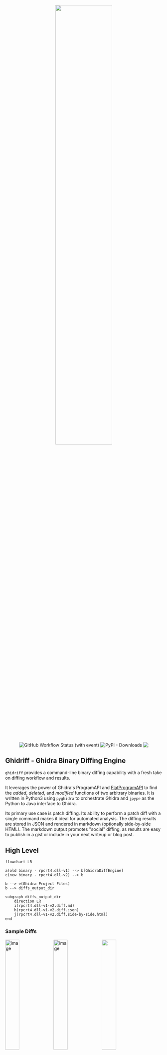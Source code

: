 <p align='center'>
<img src="https://github.com/clearbluejar/ghidriff/assets/3752074/170f1a54-24d9-4c8e-ac4d-3b5bea860750" width=60% >
</p>


<p align="center">    
<img align="center" alt="GitHub Workflow Status (with event)" src="https://img.shields.io/github/actions/workflow/status/clearbluejar/ghidriff/pytest-devcontainer.yml?label=pytest&style=for-the-badge">
<img align="center" alt="PyPI - Downloads" src="https://img.shields.io/pypi/dm/ghidriff?color=yellow&label=PyPI%20downloads&style=for-the-badge">
<img align="center" src="https://img.shields.io/github/stars/clearbluejar/ghidriff?style=for-the-badge">

## Ghidriff - Ghidra Binary Diffing Engine

`ghidriff` provides a command-line binary diffing capability with a fresh take on diffing workflow and results.

It leverages the power of Ghidra's ProgramAPI and [FlatProgramAPI](https://ghidra.re/ghidra_docs/api/ghidra/program/flatapi/FlatProgramAPI.html) to find the *added*, *deleted*, and *modified* functions of two arbitrary binaries. It is written in Python3 using `pyghidra` to orchestrate Ghidra and `jpype` as the Python to Java interface to Ghidra.

Its primary use case is patch diffing. Its ability to perform a patch diff with a single command makes it ideal for automated analysis. The diffing results are stored in JSON and rendered in markdown (optionally side-by-side HTML). The markdown output promotes "social" diffing, as results are easy to publish in a gist or include in your next writeup or blog post.

## High Level

```mermaid
flowchart LR

a(old binary - rpcrt4.dll-v1) --> b[GhidraDiffEngine]
c(new binary - rpcrt4.dll-v2) --> b

b --> e(Ghidra Project Files)
b --> diffs_output_dir

subgraph diffs_output_dir
    direction LR
    i(rpcrt4.dll-v1-v2.diff.md)
    h(rpcrt4.dll-v1-v2.diff.json)
    j(rpcrt4.dll-v1-v2.diff.side-by-side.html)
end
```

### Sample Diffs

<div>
    <a href="https://gist.github.com/clearbluejar/b95ae854a92ee917cd0b5c7055b60282"><img width="30%" align=top alt="image" src="https://github.com/clearbluejar/ghidriff/assets/3752074/d53b681f-8cc9-479c-af4c-5ec697cf4989"></a>
    <a href="https://gist.github.com/clearbluejar/b95ae854a92ee917cd0b5c7055b60282#visual-chart-diff"><img width="30%" align=top alt="image" src="https://github.com/clearbluejar/ghidriff/assets/3752074/16d7ae4c-4df9-4bcd-b4af-0ce576d49ad1"></a>
    <a href="https://diffpreview.github.io/?f6fecbc507a9f1a92c9231e3db7ef40d"><img width="30%" align=top src="https://github.com/clearbluejar/ghidriff/assets/3752074/662ed834-738d-4be1-96c3-8500ccab9591"/></a>
<div>

### Features

- Command Line (patch diffing workflow reduced to a single step)
- Highlights important changes in the TOC
- Fast - Can diff the full Windows kernel in less than a minute (after Ghidra analysis is complete)
- Enables Social Diffing
  - Beautiful Markdown Output
  - Easily hosted in a GitHub or GitLab gist, blog, or anywhere markdown is supported
  - Visual Diff Graph Results
- Supports both unified and side by side diff results (unified is default)
- Provides unique Meta Diffs:
  - Binary Strings
  - Called
  - Calling
  - Binary Metadata
- Batteries Included
  - Docker support
  - Automated Testing
  - Ghidra (No license required)

See below for [CVE diffs and sample usage](#sample-usage)

### Design Goals

- Find all added, deleted, and modified functions
- Provide foundation for automation
- Simple, Fast, Accurate
- Resilient
- Extendable
- Easy sharing of results
- Social Diffing

### Powered by Ghidra

The heavy lifting of the binary analysis is done by Ghidra and the diffing is possible via Ghidra's Program API.  `ghidriff` provides a diffing [workflow](#engine), function matching, and resulting markdown and HTML diff output.

## Docs

- [ghidriff official Docs](https://clearbluejar.github.io/ghidriff)
- [Blog Post](https://clearbluejar.github.io/posts/ghidriff-ghidra-binary-diffing-engine/)

## Engine

<p align='center'>
<img src="https://user-images.githubusercontent.com/3752074/229976340-96394970-152f-4d88-9fe4-a46589b31c50.png" height="300">
</p>

> An "engine" is a self-contained, but externally-controllable, piece of code that encapsulates powerful logic designed to perform a specific type of work.

`ghidriff` provides a core base class [GhidraDiffEngine](ghidriff/ghidra_diff_engine.py) that can be extended to create your own binary diffing [implementations](#implementations).

The base class implements the first 3 steps of the Ghidra [headless workflow](https://github.com/clearbluejar/ghidra-python-vscode-devcontainer-skeleton#steps):
>1. **Create Ghidra Project** - Directory and collection of Ghidra project files and data
>2. **Import Binary to project** - Import one or more binaries to the project for analysis
>3. **Analyze Binary** - Ghidra will perform default binary analysis on each binary

The base class provides the abstract method [find_matches](ghidriff/ghidra_diff_engine.py) where the actual diffing (function matching) takes place.

## Extending ghidriff 

`ghidriff` can be used as is, but it offers developers the ability to extend the tool by implementing their own differ. The basic idea is create new diffing tools by implementing the `find_matches` method from the base class. 

```python
class NewDiffTool(GhidraDiffEngine):

    def __init__(self,verbose=False) -> None:
        super().__init__(verbose)

    @abstractmethod
    def find_matches(
            self,            
            old: Union[str, pathlib.Path],
            new: Union[str, pathlib.Path]
    ) -> dict:
        """My amazing differ"""

        # find added, deleted, and modified functions
        # <code goes here>

        return [unmatched, matched]
```

### Implementations

There are currently 3 diffing implementations, which also display the evolution of diffing for the project.

1. [SimpleDiff](ghidriff/simple_diff.py) - A simple diff implementation. "Simple" as in it relies mostly on known symbol names for matching. 
2. [StructualGraphDiff](ghidriff/structural_graph_diff.py) - A slightly more advanced differ, beginning to perform some more advanced hashing (such as Halvar's Structural Graph Comparison)
3. [VersionTrackingDiff](ghidriff/version_tracking_diff.py) - The latest differ, with several [correlators](ghidriff/correlators.py) (an algorithm used to score specific associations based on code, program flow, or any observable aspect of comparison) for function matching. **This one is fast.**

Each implementation leverages the base class, and implements `find_changes`.

## Usage

```bash
usage: ghidriff [-h] [--engine {SimpleDiff,StructualGraphDiff,VersionTrackingDiff}] [-o OUTPUT_PATH] [--summary SUMMARY] [-p PROJECT_LOCATION]
                [-n PROJECT_NAME] [-s SYMBOLS_PATH] [-g GZFS_PATH] [--ba BASE_ADDRESS] [--program-options PROGRAM_OPTIONS] [--threaded | --no-threaded]
                [--force-analysis] [--force-diff] [--no-symbols] [--log-level {CRITICAL,FATAL,ERROR,WARN,WARNING,INFO,DEBUG,NOTSET}]
                [--file-log-level {CRITICAL,FATAL,ERROR,WARN,WARNING,INFO,DEBUG,NOTSET}] [--log-path LOG_PATH] [--va] [--min-func-len MIN_FUNC_LEN]
                [--use-calling-counts | --no-use-calling-counts] [--gdt GDT] [--bsim | --no-bsim] [--bsim-full | --no-bsim-full]
                [--max-ram-percent MAX_RAM_PERCENT] [--print-flags] [--jvm-args [JVM_ARGS]] [--sxs] [--max-section-funcs MAX_SECTION_FUNCS]
                [--md-title MD_TITLE]
                old new [new ...]

ghidriff - A Command Line Ghidra Binary Diffing Engine

positional arguments:
  old                   Path to old version of binary '/somewhere/bin.old'
  new                   Path to new version of binary '/somewhere/bin.new'. (For multiple new binaries add oldest to newest)

options:
  -h, --help            show this help message and exit
  --engine {SimpleDiff,StructualGraphDiff,VersionTrackingDiff}
                        The diff implementation to use. (default: VersionTrackingDiff)
  -o OUTPUT_PATH, --output-path OUTPUT_PATH
                        Output path for resulting diffs (default: ghidriffs)
  --summary SUMMARY     Add a summary diff if more than two bins are provided (default: False)
```


### Extendend Usage

There are quite a few options here, and some complexity. Generally you can succeed with the defaults, but you can override the defaults as needed. One example might be to increase the JVM RAM used to run Ghidra to enable faster analysis of large binaries (`--max-ram-percent 80`). See help for details of other options. 

<details><summary>Show Extended Usage</summary>

```bash

Ghidra Project Options:
  -p PROJECT_LOCATION, --project-location PROJECT_LOCATION
                        Ghidra Project Path (default: ghidra_projects)
  -n PROJECT_NAME, --project-name PROJECT_NAME
                        Ghidra Project Name (default: ghidriff)
  -s SYMBOLS_PATH, --symbols-path SYMBOLS_PATH
                        Ghidra local symbol store directory (default: symbols)
  -g GZFS_PATH, --gzfs-path GZFS_PATH
                        Location to store GZFs of analyzed binaries (default: gzfs)
  --ba BASE_ADDRESS, --base-address BASE_ADDRESS
                        Set base address from both programs. 0x2000 or 8192 (default: None)
  --program-options PROGRAM_OPTIONS
                        Path to json file with Program Options (custom analyzer settings) (default: None)

Engine Options:
  --threaded, --no-threaded
                        Use threading during import, analysis, and diffing. Recommended (default: True)
  --force-analysis      Force a new binary analysis each run (slow) (default: False)
  --force-diff          Force binary diff (ignore arch/symbols mismatch) (default: False)
  --no-symbols          Turn off symbols for analysis (default: False)
  --log-level {CRITICAL,FATAL,ERROR,WARN,WARNING,INFO,DEBUG,NOTSET}
                        Set console log level (default: INFO)
  --file-log-level {CRITICAL,FATAL,ERROR,WARN,WARNING,INFO,DEBUG,NOTSET}
                        Set log file level (default: INFO)
  --log-path LOG_PATH   Set ghidriff log path. (default: ghidriff.log)
  --va, --verbose-analysis
                        Verbose logging for analysis step. (default: False)
  --min-func-len MIN_FUNC_LEN
                        Minimum function length to consider for diff (default: 10)
  --use-calling-counts, --no-use-calling-counts
                        Add calling/called reference counts (default: False)
  --gdt GDT             Path to GDT file for analysis (default: [])

BSIM Options:
  --bsim, --no-bsim     Toggle using BSIM correlation (default: True)
  --bsim-full, --no-bsim-full
                        Slower but better matching. Use only when needed (default: False)

JVM Options:
  --max-ram-percent MAX_RAM_PERCENT
                        Set JVM Max Ram % of host RAM (default: 60.0)
  --print-flags         Print JVM flags at start (default: False)
  --jvm-args [JVM_ARGS]
                        JVM args to add at start (default: None)

Markdown Options:
  --sxs                 Include side by side code diff (default: False)
  --max-section-funcs MAX_SECTION_FUNCS
                        Max number of functions to display per section. (default: 200)
  --md-title MD_TITLE   Overwrite default title for markdown diff (default: None)
```

</details>

### Using Custom Analyzer Settings

If you want to configure specific analyzers for your Ghidra binary analysis, set a custom program_options.json with `--program-options`.

```bash
ghidriff --prog-options prog_options.json tapisrv.dll.x64.10.0.10240.20708 tapisrv.dll.x64.10.0.10240.20708
```

The `program_options.json` would need to look something like this:

<details>

```json
{
    "program_options": {
        "binary_name": null,
        "Analyzers": {
            "ASCII Strings": "true",
            "ASCII Strings.Create Strings Containing Existing Strings": "true",
            "ASCII Strings.Create Strings Containing References": "true",
            "ASCII Strings.Force Model Reload": "true",
            "ASCII Strings.Minimum String Length": "LEN_5",
            "ASCII Strings.Model File": "StringModel.sng",
            "ASCII Strings.Require Null Termination for String": "true",
            "ASCII Strings.Search Only in Accessible Memory Blocks": "true",
            "ASCII Strings.String Start Alignment": "ALIGN_1",
            "ASCII Strings.String end alignment": "4",
            "Aggressive Instruction Finder": "false",
            "Aggressive Instruction Finder.Create Analysis Bookmarks": "true",
            "Apply Data Archives": "true",
            "Apply Data Archives.Archive Chooser": "[Auto-Detect]",
            "Apply Data Archives.Create Analysis Bookmarks": "true",
            "Apply Data Archives.GDT User File Archive Path": null,
            "Apply Data Archives.User Project Archive Path": null,
            "Call Convention ID": "true",
        }
    }
}
```

</details>

The custom settings will then be used for your binary analysis.

### Setting a Custom Image Base Address (Bootloaders, etc.)

If you are reverse engineering firmware or other fun binary and want to change the base address for the binary, use the `--base-address` parameter to change the base address.

```bash
$ ghidriff --base-address 0x80000 STM32F103C-firmware.bin STM32F103Ca-firmware.bin
```

## Quick Start Environment Setup

1. [Download](https://github.com/NationalSecurityAgency/ghidra/releases) and [install Ghidra](https://htmlpreview.github.io/?https://github.com/NationalSecurityAgency/ghidra/blob/stable/GhidraDocs/InstallationGuide.html#Install).
2. Set Ghidra Environment Variable `GHIDRA_INSTALL_DIR` to Ghidra install location.
3. Pip install `ghidriff`

### Windows

```powershell
PS C:\Users\user> [System.Environment]::SetEnvironmentVariable('GHIDRA_INSTALL_DIR','C:\ghidra_10.2.3_PUBLIC_20230208\ghidra_10.2.3_PUBLIC')
PS C:\Users\user> pip install ghidriff
```
### Linux / Mac

```bash
export GHIDRA_INSTALL_DIR="/path/to/ghidra/"
pip install ghidriff
```

### UV

```bash
export GHIDRA_INSTALL_DIR="/path/to/ghidra/"
uvx ghidriff
```

## Ghidriff in a Box 

Don't want to install Ghidra and Java on your host? Try "Ghidriff in a box". It supports multiple-platforms (x64 and arm64).

<p align='center'>
<img src="https://github.com/clearbluejar/ghidriff/assets/3752074/688756fc-038c-471a-8e49-e56a1c06e77c" height="300">
</p>

### Docker

`docker pull ghcr.io/clearbluejar/ghidriff:latest`


This is a docker container with the latest [PyPi version of Ghidriff](https://pypi.org/project/ghidriff/) installed. You can check the latest container [here](https://github.com/clearbluejar/ghidriff/pkgs/container/ghidriff).


#### For Docker command-line diffing

You will need to map the binaries you want to compare into the container. See below for an example.
```bash
mkdir -p ghidriffs
wget https://msdl.microsoft.com/download/symbols/clfs.sys/9848245C6f000/clfs.sys -O ghidriffs/clfs.sys.x64.10.0.22621.2506
wget https://msdl.microsoft.com/download/symbols/clfs.sys/D929C6E56f000/clfs.sys -O ghidriffs/clfs.sys.x64.10.0.22621.2715
docker run -it --rm -v $(pwd)/ghidriffs:/ghidriffs ghcr.io/clearbluejar/ghidriff:latest  ghidriffs/clfs.sys.x64.10.0.22621.2506 ghidriffs/clfs.sys.x64.10.0.22621.2715
```

The result will produce the following. 

```bash
tree ghidriffs
ghidriffs
├── clfs.sys.x64.10.0.22621.2506
├── clfs.sys.x64.10.0.22621.2506-clfs.sys.x64.10.0.22621.2715.ghidriff.md
├── clfs.sys.x64.10.0.22621.2715
├── ghidra_projects
│   └── ghidriff-clfs.sys.x64.10.0.22621.2506-clfs.sys.x64.10.0.22621.2715
│       ├── ghidriff-clfs.sys.x64.10.0.22621.2506-clfs.sys.x64.10.0.22621.2715.gpr
│       ├── ghidriff-clfs.sys.x64.10.0.22621.2506-clfs.sys.x64.10.0.22621.2715.lock
│       └── ghidriff-clfs.sys.x64.10.0.22621.2506-clfs.sys.x64.10.0.22621.2715.rep
├── ghidriff.log
├── json
│   └── clfs.sys.x64.10.0.22621.2506-clfs.sys.x64.10.0.22621.2715.ghidriff.json
└── symbols
    ├── 000admin
    ├── clfs.pdb
    │   ├── 6EAE8987F981603FEFA0E55DE0CE2C521
    │   │   └── clfs.pdb
    │   └── E3D1FEA241ECEC3DC6DB2B278A22A6A31
    │       └── clfs.pdb
    └── pingme.txt

```

### Devcontainer - For Ghidriff development

Use the [.devcontainer](.devcontainer) in this repo. If you don't know how, follow the detailed instructions here: [ghidra-python-vscode-devcontainer-skeleton quick setup](https://github.com/clearbluejar/ghidra-python-vscode-devcontainer-skeleton#quick-start-setup---dev-container--best-option).


## Use Cases

### Diffing a full Windows Kernel 

#### Download two versions of the kernel (older and latest binary):

```bash
wget https://msdl.microsoft.com/download/symbols/ntoskrnl.exe/F7E31BA91047000/ntoskrnl.exe -O ntoskrnl.exe.10.0.22621.1344
wget https://msdl.microsoft.com/download/symbols/ntoskrnl.exe/17B6B7221047000/ntoskrnl.exe -O ntoskrnl.exe.10.0.22621.1413
```

<details><summary>Console Output:</summary>

```console 
vscode ➜ /workspaces/ghidriff (main) $ wget https://msdl.microsoft.com/download/symbols/ntoskrnl.exe/F7E31BA91047000/ntoskrnl.exe -O ntoskrnl.exe.10.0.22621.1344
--2023-05-17 03:18:40--  https://msdl.microsoft.com/download/symbols/ntoskrnl.exe/F7E31BA91047000/ntoskrnl.exe
Resolving msdl.microsoft.com (msdl.microsoft.com)... 204.79.197.219
Connecting to msdl.microsoft.com (msdl.microsoft.com)|204.79.197.219|:443... connected.
HTTP request sent, awaiting response... 302 Found
Could not parse String-Transport-Security header
Location: https://vsblobprodscussu5shard72.blob.core.windows.net/b-4712e0edc5a240eabf23330d7df68e77/8BFC691F50434EC2DC87BBDFC06A6A5FBACE992E60062F9C8CE829F58E3BCFB300.blob?sv=2019-07-07&sr=b&si=1&sig=Kgrvf90Kc15ac%2FtHsgPPj9ztxxTfkQ0yHGQh8dLDwQs%3D&spr=https&se=2023-05-18T03%3A32%3A47Z&rscl=x-e2eid-420cea82-598a4a00-a990abf8-919be2ff-session-5e9eb5eb-195146cb-b123c222-30eef52e [following]
--2023-05-17 03:18:40--  https://vsblobprodscussu5shard72.blob.core.windows.net/b-4712e0edc5a240eabf23330d7df68e77/8BFC691F50434EC2DC87BBDFC06A6A5FBACE992E60062F9C8CE829F58E3BCFB300.blob?sv=2019-07-07&sr=b&si=1&sig=Kgrvf90Kc15ac%2FtHsgPPj9ztxxTfkQ0yHGQh8dLDwQs%3D&spr=https&se=2023-05-18T03%3A32%3A47Z&rscl=x-e2eid-420cea82-598a4a00-a990abf8-919be2ff-session-5e9eb5eb-195146cb-b123c222-30eef52e
Resolving vsblobprodscussu5shard72.blob.core.windows.net (vsblobprodscussu5shard72.blob.core.windows.net)... 20.209.34.36
Connecting to vsblobprodscussu5shard72.blob.core.windows.net (vsblobprodscussu5shard72.blob.core.windows.net)|20.209.34.36|:443... connected.
HTTP request sent, awaiting response... 200 OK
Length: 11990400 (11M) [application/octet-stream]
Saving to: ‘ntoskrnl.exe.10.0.22621.1344’

ntoskrnl.exe.10.0.22621.1344                       100%[===============================================================================================================>]  11.43M  2.47MB/s    in 5.5s    

2023-05-17 03:18:46 (2.08 MB/s) - ‘ntoskrnl.exe.10.0.22621.1344’ saved [11990400/11990400]

vscode ➜ /workspaces/ghidriff (main) $ wget https://msdl.microsoft.com/download/symbols/ntoskrnl.exe/17B6B7221047000/ntoskrnl.exe -O ntoskrnl.exe.10.0.22621.1413
--2023-05-17 03:18:58--  https://msdl.microsoft.com/download/symbols/ntoskrnl.exe/17B6B7221047000/ntoskrnl.exe
Resolving msdl.microsoft.com (msdl.microsoft.com)... 204.79.197.219
Connecting to msdl.microsoft.com (msdl.microsoft.com)|204.79.197.219|:443... connected.
HTTP request sent, awaiting response... 302 Found
Could not parse String-Transport-Security header
Location: https://vsblobprodscussu5shard75.blob.core.windows.net/b-4712e0edc5a240eabf23330d7df68e77/D946523F2726056CD289008C977D02C0C0FBBCBB89D9FA40ADBB42CDE8D5022A00.blob?sv=2019-07-07&sr=b&si=1&sig=KfYz9cB7cUPO9JVo0U8eIj0etpASEWOyvCv5NkwVkfw%3D&spr=https&se=2023-05-18T03%3A50%3A53Z&rscl=x-e2eid-4960dee3-47d94aa4-a2207913-b73825a4-session-2879fa10-75774ef4-93e39015-3be72abb [following]
--2023-05-17 03:18:59--  https://vsblobprodscussu5shard75.blob.core.windows.net/b-4712e0edc5a240eabf23330d7df68e77/D946523F2726056CD289008C977D02C0C0FBBCBB89D9FA40ADBB42CDE8D5022A00.blob?sv=2019-07-07&sr=b&si=1&sig=KfYz9cB7cUPO9JVo0U8eIj0etpASEWOyvCv5NkwVkfw%3D&spr=https&se=2023-05-18T03%3A50%3A53Z&rscl=x-e2eid-4960dee3-47d94aa4-a2207913-b73825a4-session-2879fa10-75774ef4-93e39015-3be72abb
Resolving vsblobprodscussu5shard75.blob.core.windows.net (vsblobprodscussu5shard75.blob.core.windows.net)... 20.209.34.36
Connecting to vsblobprodscussu5shard75.blob.core.windows.net (vsblobprodscussu5shard75.blob.core.windows.net)|20.209.34.36|:443... connected.
HTTP request sent, awaiting response... 200 OK
Length: 11990336 (11M) [application/octet-stream]
Saving to: ‘ntoskrnl.exe.10.0.22621.1413’

ntoskrnl.exe.10.0.22621.1413                       100%[===============================================================================================================>]  11.43M  1.02MB/s    in 12s     

2023-05-17 03:19:11 (1004 KB/s) - ‘ntoskrnl.exe.10.0.22621.1413’ saved [11990336/11990336]
```

</details>

#### Run ghidriff:

```bash
ghidriff ntoskrnl.exe.10.0.22621.1344 ntoskrnl.exe.10.0.22621.1413
```

<details><summary>Console Output</summary>

```console
(.env) vscode ➜ /workspaces/ghidriff (main) $ ghidriff ntoskrnl.exe.10.0.22621.1344 ntoskrnl.exe.10.0.22621.1413
INFO | ghidriff | Init Ghidra Diff Engine...
INFO | ghidriff | Engine Console Log: INFO
INFO | ghidriff | Engine File Log:  .ghidriffs/ghidriff.log INFO
INFO | ghidriff | Starting Ghidra...
INFO  Using log config file: jar:file:/ghidra/Ghidra/Framework/Generic/lib/Generic.jar!/generic.log4j.xml (LoggingInitialization)  
INFO  Using log file: /workspaces/ghidriff/.ghidriffs/ghidriff.log (LoggingInitialization)  
INFO  Loading user preferences: /home/vscode/.ghidra/.ghidra_10.2.3_PUBLIC/preferences (Preferences)  
INFO  Class search complete (716 ms) (ClassSearcher)  
INFO  Initializing SSL Context (SSLContextInitializer)  
INFO  Initializing Random Number Generator... (SecureRandomFactory)  
INFO  Random Number Generator initialization complete: NativePRNGNonBlocking (SecureRandomFactory)  
INFO  Trust manager disabled, cacerts have not been set (ApplicationTrustManagerFactory)  
INFO | ghidriff | GHIDRA_INSTALL_DIR: /ghidra
INFO | ghidriff | GHIDRA 10.2.3  Build Date: 2023-Feb-08 1242 EST Release: PUBLIC
INFO | ghidriff | Engine Args:
INFO | ghidriff |       old:                ['ntoskrnl.exe.10.0.22621.1344']
INFO | ghidriff |       new:                [['ntoskrnl.exe.10.0.22621.1413']]
INFO | ghidriff |       engine:             VersionTrackingDiff
INFO | ghidriff |       output_path:        .ghidriffs
INFO | ghidriff |       summary:            False
INFO | ghidriff |       project_location:   .ghidra_projects
INFO | ghidriff |       project_name:       ghidriff
INFO | ghidriff |       symbols_path:       .symbols
INFO | ghidriff |       threaded:           True
INFO | ghidriff |       force_analysis:     False
INFO | ghidriff |       force_diff:         False
INFO | ghidriff |       no_symbols:         False
INFO | ghidriff |       log_level:          INFO
INFO | ghidriff |       file_log_level:     INFO
INFO | ghidriff |       log_path:           ghidriff.log
INFO | ghidriff |       va:                 False
INFO | ghidriff |       max_ram_percent:    60.0
INFO | ghidriff |       print_flags:        False
INFO | ghidriff |       jvm_args:           None
INFO | ghidriff |       side_by_side:       False
INFO | ghidriff |       max_section_funcs:  200
INFO | ghidriff |       md_title:           None
INFO | ghidriff | Setting Up Ghidra Project...
INFO  Creating project: /workspaces/ghidriff/.ghidra_projects/ghidriff-ntoskrnl.exe.10.0.22621.1344-ntoskrnl.exe.10.0.22621.1413/ghidriff-ntoskrnl.exe.10.0.22621.1344-ntoskrnl.exe.10.0.22621.1413 (DefaultProject)  
INFO | ghidriff | Created project: ghidriff-ntoskrnl.exe.10.0.22621.1344-ntoskrnl.exe.10.0.22621.1413
INFO | ghidriff | Project Location: /workspaces/ghidriff/.ghidra_projects/ghidriff-ntoskrnl.exe.10.0.22621.1344-ntoskrnl.exe.10.0.22621.1413
INFO | ghidriff | Importing ntoskrnl.exe.10.0.22621.1344
INFO  Starting cache cleanup: /tmp/vscode-Ghidra/fscache2 (FileCacheMaintenanceDaemon)  
INFO  Finished cache cleanup, estimated storage used: 0 (FileCacheMaintenanceDaemon)  
INFO  Using Loader: Portable Executable (PE) (AutoImporter)  
INFO | ghidriff | Importing ntoskrnl.exe.10.0.22621.1413
INFO  Using Loader: Portable Executable (PE) (AutoImporter)  
INFO | ghidriff | Setting up Symbol Server for symbols...
INFO | ghidriff | path: .symbols level: 1
INFO | ghidriff | Symbol Server Configured path: SymbolServerService:
        symbolStore: LocalSymbolStore: [ rootDir: /workspaces/ghidriff/.symbols, storageLevel: -1],
        symbolServers:
                HttpSymbolServer: [ url: https://msdl.microsoft.com/download/symbols/, storageLevel: -1]
                HttpSymbolServer: [ url: https://chromium-browser-symsrv.commondatastorage.googleapis.com/, storageLevel: -1]
                HttpSymbolServer: [ url: https://symbols.mozilla.org/, storageLevel: -1]
                HttpSymbolServer: [ url: https://software.intel.com/sites/downloads/symbols/, storageLevel: -1]
                HttpSymbolServer: [ url: https://driver-symbols.nvidia.com/, storageLevel: -1]
                HttpSymbolServer: [ url: https://download.amd.com/dir/bin/, storageLevel: -1]
INFO  Connecting to https://msdl.microsoft.com/download/symbols/ (ConsoleTaskMonitor)  
INFO  Success (ConsoleTaskMonitor)  
INFO  Storing ntkrnlmp.pdb in local symbol store (12.66MB) (ConsoleTaskMonitor)  
INFO | ghidriff | Pdb stored at: /workspaces/ghidriff/.symbols/ntkrnlmp.pdb/FB0913AF0585F234BD64A64A87C62DB11/ntkrnlmp.pdb
INFO  Connecting to https://msdl.microsoft.com/download/symbols/ (ConsoleTaskMonitor)  
INFO  Success (ConsoleTaskMonitor)  
INFO  Storing ntkrnlmp.pdb in local symbol store (12.66MB) (ConsoleTaskMonitor)  
INFO | ghidriff | Pdb stored at: /workspaces/ghidriff/.symbols/ntkrnlmp.pdb/797E613DB16DB6C0E57795A0CB03F4711/ntkrnlmp.pdb
INFO | ghidriff | Program: /ntoskrnl.exe.10.0.22621.1344 imported: True has_pdb: True pdb_loaded: False analyzed False
INFO | ghidriff | Program: /ntoskrnl.exe.10.0.22621.1413 imported: True has_pdb: True pdb_loaded: False analyzed False
INFO | ghidriff | Starting analysis for 2 binaries
INFO | ghidriff | Analyzing: ntoskrnl.exe.10.0.22621.1413 - .ProgramDB
INFO | ghidriff | Analyzing: ntoskrnl.exe.10.0.22621.1344 - .ProgramDB
WARNING| ghidriff | Turning off 'Shared Return Calls' for ntoskrnl.exe.10.0.22621.1344 - .ProgramDB
INFO | ghidriff | Starting Ghidra analysis of ntoskrnl.exe.10.0.22621.1344 - .ProgramDB...
INFO  PDB analyzer parsing file: /workspaces/ghidriff/.symbols/ntkrnlmp.pdb/FB0913AF0585F234BD64A64A87C62DB11/ntkrnlmp.pdb (PdbUniversalAnalyzer)  
WARNING| ghidriff | Turning off 'Shared Return Calls' for ntoskrnl.exe.10.0.22621.1413 - .ProgramDB
INFO | ghidriff | Starting Ghidra analysis of ntoskrnl.exe.10.0.22621.1413 - .ProgramDB...
INFO  PDB analyzer parsing file: /workspaces/ghidriff/.symbols/ntkrnlmp.pdb/797E613DB16DB6C0E57795A0CB03F4711/ntkrnlmp.pdb (PdbUniversalAnalyzer)  
WARN  PDB STRUCTURE reconstruction failed to align /ntkrnlmp.pdb/<unnamed-tag_00001117> (CppCompositeType)  
WARN  PDB STRUCTURE reconstruction failed to align /ntkrnlmp.pdb/<unnamed-tag_0000111B> (CppCompositeType)  
WARN  PDB STRUCTURE reconstruction failed to align /ntkrnlmp.pdb/<unnamed-tag_0000111F> (CppCompositeType)  
WARN  PDB STRUCTURE reconstruction failed to align /ntkrnlmp.pdb/_WMI_LOGGER_CONTEXT (CppCompositeType)  
WARN  PDB STRUCTURE reconstruction failed to align /ntkrnlmp.pdb/_PPM_PLATFORM_STATE (CppCompositeType)  
WARN  PDB STRUCTURE reconstruction failed to align /ntkrnlmp.pdb/_IOP_IRP_EXTENSION (CppCompositeType)  
WARN  PDB STRUCTURE reconstruction failed to align /ntkrnlmp.pdb/_EX_HEAP_POOL_NODE (CppCompositeType)  
WARN  PDB STRUCTURE reconstruction failed to align /ntkrnlmp.pdb/_BLOB (CppCompositeType)  
WARN  PDB STRUCTURE reconstruction failed to align /ntkrnlmp.pdb/_MMPAGING_FILE (CppCompositeType)  
WARN  PDB STRUCTURE reconstruction failed to align /ntkrnlmp.pdb/_MMCLONE_DESCRIPTOR (CppCompositeType)  
WARN  PDB STRUCTURE reconstruction failed to align /ntkrnlmp.pdb/_KUSER_SHARED_DATA (CppCompositeType)  
INFO  Resolve time: 1939 mS (DefaultPdbApplicator)  
INFO  resolveCount: 3644 (DefaultPdbApplicator)  
INFO  Resolve time: 1854 mS (DefaultPdbApplicator)  
INFO  resolveCount: 3644 (DefaultPdbApplicator)  
WARN  Decompiling 1402efc70, pcode error at 14000000c: Unable to resolve constructor at 14000000c (DecompileCallback)  
WARN  Decompiling 1402efc70, pcode error at 14000000c: Unable to resolve constructor at 14000000c (DecompileCallback)  
WARN  Decompiling 1402efc70, pcode error at 14000000c: Unable to resolve constructor at 14000000c (DecompileCallback)  
INFO  Packed database cache: /tmp/vscode-Ghidra/packed-db-cache (PackedDatabaseCache)  

 
INFO  -----------------------------------------------------
    ASCII Strings                              0.137 secs
    Apply Data Archives                        3.295 secs
    Call Convention ID                         2.037 secs
    Call-Fixup Installer                       0.998 secs
    Create Address Tables                      0.021 secs
    Create Address Tables - One Time           5.159 secs
    Create Function                            8.858 secs
    Data Reference                            17.246 secs
    Decompiler Switch Analysis               266.328 secs
    Demangler Microsoft                        3.514 secs
    Disassemble                                0.232 secs
    Disassemble Entry Points                  58.448 secs
    Disassemble Entry Points - One Time        1.802 secs
    Embedded Media                             0.123 secs
    External Entry References                  0.125 secs
    Function ID                              114.335 secs
    Function Start Search                      0.859 secs
    Non-Returning Functions - Discovered      25.594 secs
    Non-Returning Functions - Known            0.144 secs
    PDB Universal                            168.601 secs
    Reference                                  6.969 secs
    Scalar Operand References                 91.615 secs
    Shared Return Calls                        4.718 secs
    Stack                                    291.121 secs
    Subroutine References                     14.672 secs
    Subroutine References - One Time           0.027 secs
    Windows x86 PE Exception Handling          0.470 secs
    Windows x86 PE RTTI Analyzer               0.091 secs
    Windows x86 Thread Environment Block (TEB) Analyzer     0.115 secs
    WindowsResourceReference                   0.413 secs
    x86 Constant Reference Analyzer          261.728 secs
-----------------------------------------------------
     Total Time   1349 secs
-----------------------------------------------------
 (AutoAnalysisManager)  
INFO  -----------------------------------------------------
    ASCII Strings                              3.249 secs
    Apply Data Archives                        3.290 secs
    Call Convention ID                         1.984 secs
    Call-Fixup Installer                       0.947 secs
    Create Address Tables                      0.007 secs
    Create Address Tables - One Time           5.178 secs
    Create Function                            8.855 secs
    Data Reference                            17.320 secs
    Decompiler Switch Analysis               264.962 secs
    Demangler Microsoft                        3.649 secs
    Disassemble                                0.468 secs
    Disassemble Entry Points                  58.480 secs
    Disassemble Entry Points - One Time        1.805 secs
    Embedded Media                             0.102 secs
    External Entry References                  0.120 secs
    Function ID                              114.285 secs
    Function Start Search                      0.987 secs
    Non-Returning Functions - Discovered      25.826 secs
    Non-Returning Functions - Known            0.034 secs
    PDB Universal                            169.189 secs
    Reference                                  6.714 secs
    Scalar Operand References                 91.422 secs
    Shared Return Calls                        4.760 secs
    Stack                                    291.137 secs
    Subroutine References                     14.711 secs
    Subroutine References - One Time           0.018 secs
    Windows x86 PE Exception Handling          0.463 secs
    Windows x86 PE RTTI Analyzer               0.089 secs
    Windows x86 Thread Environment Block (TEB) Analyzer     0.119 secs
    WindowsResourceReference                   0.403 secs
    x86 Constant Reference Analyzer          262.810 secs
-----------------------------------------------------
     Total Time   1353 secs
-----------------------------------------------------
 (AutoAnalysisManager)  
INFO | ghidriff | Analysis for ghidriff-ntoskrnl.exe.10.0.22621.1344-ntoskrnl.exe.10.0.22621.1413:/ntoskrnl.exe.10.0.22621.1413 complete
INFO | ghidriff | Analysis for ghidriff-ntoskrnl.exe.10.0.22621.1344-ntoskrnl.exe.10.0.22621.1413:/ntoskrnl.exe.10.0.22621.1344 complete
INFO | ghidriff | Diffing bins: ntoskrnl.exe.10.0.22621.1344 - ntoskrnl.exe.10.0.22621.1413
INFO | ghidriff | Setup 16 decompliers
INFO | ghidriff | Loaded old program: ntoskrnl.exe.10.0.22621.1344
INFO | ghidriff | Loaded new program: ntoskrnl.exe.10.0.22621.1413
INFO | ghidriff | p1 sym count: reported: 244603 analyzed: 16772
INFO | ghidriff | p2 sym count: reported: 244606 analyzed: 16809
INFO | ghidriff | Found unmatched: 65 matched: 16758 symbols
INFO  Hashing symbols in ntoskrnl.exe.10.0.22621.1344 (ConsoleTaskMonitor)  
INFO  Hashing symbols in ntoskrnl.exe.10.0.22621.1413 (ConsoleTaskMonitor)  
INFO  Eliminate non-unique matches (ConsoleTaskMonitor)  
INFO  Finding symbol matches (ConsoleTaskMonitor)  
INFO | ghidriff | Exec time: 2.1672 secs
INFO | ghidriff | Match count 54939
INFO | ghidriff | Counter({('SymbolsHash',): 27893})
INFO | ghidriff | Running correlator: ExactBytesFunctionHasher
INFO | ghidriff | name: ExactBytesFunctionHasher hasher: ghidra.app.plugin.match.ExactBytesFunctionHasher@7167d81b one_to_one: True one_to_many: False
INFO  Hashing functions in ntoskrnl.exe.10.0.22621.1344 (ConsoleTaskMonitor)  
INFO  Hashing functions in ntoskrnl.exe.10.0.22621.1413 (ConsoleTaskMonitor)  
INFO  Finding function matches (ConsoleTaskMonitor)  
INFO | ghidriff | ExactBytesFunctionHasher Exec time: 0.8299 secs
INFO | ghidriff | Match count: 100
INFO | ghidriff | Counter({('SymbolsHash',): 27893, ('ExactBytesFunctionHasher',): 100})
INFO | ghidriff | Running correlator: ExactInstructionsFunctionHasher
INFO | ghidriff | name: ExactInstructionsFunctionHasher hasher: ghidra.app.plugin.match.ExactInstructionsFunctionHasher@3c9cfcde one_to_one: True one_to_many: False
INFO  Hashing functions in ntoskrnl.exe.10.0.22621.1344 (ConsoleTaskMonitor)  
INFO  Hashing functions in ntoskrnl.exe.10.0.22621.1413 (ConsoleTaskMonitor)  
INFO  Finding function matches (ConsoleTaskMonitor)  
INFO | ghidriff | ExactInstructionsFunctionHasher Exec time: 0.4906 secs
INFO | ghidriff | Match count: 123
INFO | ghidriff | Counter({('SymbolsHash',): 27893, ('ExactInstructionsFunctionHasher',): 123, ('ExactBytesFunctionHasher',): 100})
INFO | ghidriff | Running correlator: StructuralGraphExactHash
INFO | ghidriff | name: StructuralGraphExactHash hasher: <jpype._jproxy.proxy.StructuralGraphExactHasher object at 0xffff26c53bf0> one_to_one: True one_to_many: False
INFO  Hashing functions in ntoskrnl.exe.10.0.22621.1344 (ConsoleTaskMonitor)  
INFO  Hashing functions in ntoskrnl.exe.10.0.22621.1413 (ConsoleTaskMonitor)  
INFO  Finding function matches (ConsoleTaskMonitor)  
INFO | ghidriff | StructuralGraphExactHash Exec time: 1.3213 secs
INFO | ghidriff | Match count: 0
INFO | ghidriff | Counter({('SymbolsHash',): 27893, ('ExactInstructionsFunctionHasher',): 123, ('ExactBytesFunctionHasher',): 100})
INFO | ghidriff | Running correlator: ExactMnemonicsFunctionHasher
INFO | ghidriff | name: ExactMnemonicsFunctionHasher hasher: ghidra.app.plugin.match.ExactMnemonicsFunctionHasher@7533923b one_to_one: True one_to_many: False
INFO  Hashing functions in ntoskrnl.exe.10.0.22621.1344 (ConsoleTaskMonitor)  
INFO  Hashing functions in ntoskrnl.exe.10.0.22621.1413 (ConsoleTaskMonitor)  
INFO  Finding function matches (ConsoleTaskMonitor)  
INFO | ghidriff | ExactMnemonicsFunctionHasher Exec time: 2.5697 secs
INFO | ghidriff | Match count: 0
INFO | ghidriff | Counter({('SymbolsHash',): 27893, ('ExactInstructionsFunctionHasher',): 123, ('ExactBytesFunctionHasher',): 100})
INFO | ghidriff | Running correlator: BulkInstructionHash
INFO | ghidriff | name: BulkInstructionHash hasher: <jpype._jproxy.proxy.BulkInstructionsHasher object at 0xffff26c53b50> one_to_one: True one_to_many: False
INFO  Hashing functions in ntoskrnl.exe.10.0.22621.1344 (ConsoleTaskMonitor)  
INFO  Hashing functions in ntoskrnl.exe.10.0.22621.1413 (ConsoleTaskMonitor)  
INFO  Finding function matches (ConsoleTaskMonitor)  
INFO | ghidriff | BulkInstructionHash Exec time: 1.1462 secs
INFO | ghidriff | Match count: 2
INFO | ghidriff | Counter({('SymbolsHash',): 27893, ('ExactInstructionsFunctionHasher',): 123, ('ExactBytesFunctionHasher',): 100, ('BulkInstructionHash',): 2})
INFO | ghidriff | Running correlator: StructuralGraphHash
INFO | ghidriff | name: StructuralGraphHash hasher: <jpype._jproxy.proxy.StructuralGraphHasher object at 0xffff26c53ab0> one_to_one: True one_to_many: True
INFO  Hashing functions in ntoskrnl.exe.10.0.22621.1344 (ConsoleTaskMonitor)  
INFO  Hashing functions in ntoskrnl.exe.10.0.22621.1413 (ConsoleTaskMonitor)  
INFO  Finding function matches (ConsoleTaskMonitor)  
INFO | ghidriff | StructuralGraphHash Exec time: 0.1894 secs
INFO | ghidriff | Match count: 693
INFO | ghidriff | Counter({('SymbolsHash',): 27893, ('StructuralGraphHash',): 693, ('ExactInstructionsFunctionHasher',): 123, ('ExactBytesFunctionHasher',): 100, ('BulkInstructionHash',): 2})
INFO | ghidriff | Running correlator: BulkBasicBlockMnemonicHash
INFO | ghidriff | name: BulkBasicBlockMnemonicHash hasher: <jpype._jproxy.proxy.BulkBasicBlockMnemonicHasher object at 0xffff26c53a10> one_to_one: True one_to_many: True
INFO  Hashing functions in ntoskrnl.exe.10.0.22621.1344 (ConsoleTaskMonitor)  
INFO  Hashing functions in ntoskrnl.exe.10.0.22621.1413 (ConsoleTaskMonitor)  
INFO  Finding function matches (ConsoleTaskMonitor)  
INFO | ghidriff | BulkBasicBlockMnemonicHash Exec time: 0.1846 secs
INFO | ghidriff | Match count: 0
INFO | ghidriff | Counter({('SymbolsHash',): 27893, ('StructuralGraphHash',): 693, ('ExactInstructionsFunctionHasher',): 123, ('ExactBytesFunctionHasher',): 100, ('BulkInstructionHash',): 2})
INFO | ghidriff | Running correlator: SigCallingCalledHasher
INFO | ghidriff | name: SigCallingCalledHasher hasher: <jpype._jproxy.proxy.SigCallingCalledHasher object at 0xffff26c53970> one_to_one: True one_to_many: False
INFO  Hashing functions in ntoskrnl.exe.10.0.22621.1344 (ConsoleTaskMonitor)  
INFO  Hashing functions in ntoskrnl.exe.10.0.22621.1413 (ConsoleTaskMonitor)  
INFO  Finding function matches (ConsoleTaskMonitor)  
INFO | ghidriff | SigCallingCalledHasher Exec time: 0.1398 secs
INFO | ghidriff | Match count: 0
INFO | ghidriff | Counter({('SymbolsHash',): 27893, ('StructuralGraphHash',): 693, ('ExactInstructionsFunctionHasher',): 123, ('ExactBytesFunctionHasher',): 100, ('BulkInstructionHash',): 2})
INFO | ghidriff | p1 missing = 1
INFO | ghidriff | p2 missing = 1
INFO | ghidriff | Deduping symbols and functions...
INFO | ghidriff | Sorting symbols and strings...
INFO | ghidriff | Sorting functions...
INFO | ghidriff | Starting esym lookups for 71 symbols using 8 threads
INFO | ghidriff | Completed 4 at 5%
INFO | ghidriff | Completed 8 at 11%
INFO | ghidriff | Completed 12 at 16%
INFO | ghidriff | Completed 16 at 22%
INFO | ghidriff | Completed 20 at 28%
INFO | ghidriff | Completed 24 at 33%
INFO | ghidriff | Completed 28 at 39%
INFO | ghidriff | Completed 32 at 45%
INFO | ghidriff | Completed 36 at 50%
INFO | ghidriff | Completed 40 at 56%
INFO | ghidriff | Completed 44 at 61%
INFO | ghidriff | Completed 48 at 67%
INFO | ghidriff | Completed 52 at 73%
INFO | ghidriff | Completed 56 at 78%
INFO | ghidriff | Completed 60 at 84%
INFO | ghidriff | Completed 64 at 90%
INFO | ghidriff | Completed 68 at 95%
INFO | ghidriff | Finished diffing old program: ntoskrnl.exe.10.0.22621.1344
INFO | ghidriff | Finished diffing program: ntoskrnl.exe.10.0.22621.1413
INFO | ghidriff | {
  "added_funcs_len": 1,
  "deleted_funcs_len": 1,
  "modified_funcs_len": 11,
  "added_symbols_len": 12,
  "deleted_symbols_len": 8,
  "diff_time": 86.45361375808716,
  "deleted_strings_len": 6,
  "added_strings_len": 39,
  "match_types": {
    "SymbolsHash": 27893,
    "ExactBytesFunctionHasher": 100,
    "ExactInstructionsFunctionHasher": 123,
    "BulkInstructionHash": 2,
    "StructuralGraphHash": 693
  },
  "items_to_process": 33,
  "diff_types": {
    "code": 5,
    "length": 5,
    "refcount": 7,
    "calling": 6,
    "address": 6,
    "called": 3
  },
  "unmatched_funcs_len": 2,
  "total_funcs_len": 60664,
  "matched_funcs_len": 60662,
  "matched_funcs_with_code_changes_len": 5,
  "matched_funcs_with_non_code_changes_len": 6,
  "matched_funcs_no_changes_len": 60651,
  "match_func_similarity_percent": "99.9819%",
  "func_match_overall_percent": "99.9967%"
}
INFO | ghidriff | Writing md diff...
INFO | ghidriff | Generating markdown from {'added_funcs_len': 1, 'deleted_funcs_len': 1, 'modified_funcs_len': 11, 'added_symbols_len': 12, 'deleted_symbols_len': 8, 'diff_time': 86.45361375808716, 'deleted_strings_len': 6, 'added_strings_len': 39, 'match_types': Counter({'SymbolsHash': 27893, 'StructuralGraphHash': 693, 'ExactInstructionsFunctionHasher': 123, 'ExactBytesFunctionHasher': 100, 'BulkInstructionHash': 2}), 'items_to_process': 33, 'diff_types': Counter({'refcount': 7, 'calling': 6, 'address': 6, 'code': 5, 'length': 5, 'called': 3}), 'unmatched_funcs_len': 2, 'total_funcs_len': 60664, 'matched_funcs_len': 60662, 'matched_funcs_with_code_changes_len': 5, 'matched_funcs_with_non_code_changes_len': 6, 'matched_funcs_no_changes_len': 60651, 'match_func_similarity_percent': '99.9819%', 'func_match_overall_percent': '99.9967%'}
INFO | ghidriff | Known Command line: python ghidriff --project-location .ghidra_projects --project-name ghidriff --symbols-path .symbols --threaded --log-level INFO --file-log-level INFO --log-path ghidriff.log --max-ram-percent 60.0 --max-section-funcs 200 ntoskrnl.exe.10.0.22621.1344 ntoskrnl.exe.10.0.22621.1413
INFO | ghidriff | Extra Command line: --engine VersionTrackingDiff --output-path .ghidriffs
INFO | ghidriff | Writing pdiff json...
INFO | ghidriff | Wrote .ghidriffs/ntoskrnl.exe.10.0.22621.1344-ntoskrnl.exe.10.0.22621.1413_diff.md
INFO | ghidriff | Wrote .ghidriffs/json/ntoskrnl.exe.10.0.22621.1344-ntoskrnl.exe.10.0.22621.1413_diff.json
```
</details>

#### Analyze the Diff


Results in this beatiful markdown: [ntoskrnl.exe.10.0.22621.1344-ntoskrnl.exe.10.0.22621.1413.diff.md](https://gist.github.com/clearbluejar/b95ae854a92ee917cd0b5c7055b60282)

See if you can figure out what function was patched for [CVE-2023-2342](https://msrc.microsoft.com/update-guide/vulnerability/CVE-2023-23420).

- Details of [CVE-2023-2342](https://msrc.microsoft.com/update-guide/vulnerability/CVE-2023-23420) can be found here: [https://bugs.chromium.org/p/project-zero/issues/detail?id=2392](https://bugs.chromium.org/p/project-zero/issues/detail?id=2392)

Prefer a side by side diff? Try out `ghidriff`'s custom html viewer. https://diffpreview.github.io/?b95ae854a92ee917cd0b5c7055b60282

##### Results stored in `ghidriffs` folder

```bash
$ tree ghidriffs
ghidriffs
├── ghidra_projects
│   └── ghidriff-ntoskrnl.exe.10.0.22621.2215-ntoskrnl.exe.10.0.22621.2283
│       ├── ghidriff-ntoskrnl.exe.10.0.22621.2215-ntoskrnl.exe.10.0.22621.2283.gpr
│       └── ghidriff-ntoskrnl.exe.10.0.22621.2215-ntoskrnl.exe.10.0.22621.2283.rep
│           ├── idata
│           ├── project.prp
│           ├── user
│           └── versioned
├── ghidriff.log
├── json
│   └── ntoskrnl.exe.10.0.22621.2215-ntoskrnl.exe.10.0.22621.2283.ghidriff.json
├── ntoskrnl.exe.10.0.22621.2215-ntoskrnl.exe.10.0.22621.2283.ghidriff.md
└── symbols
    ├── ntkrnlmp.pdb
        ├── 69071F680ADFE36F178C6EC06E79E09C1
        │   └── ntkrnlmp.pdb
        └── 738ED8FF966E8502EFE17095B9F1F5481
            └── ntkrnlmp.pdb
```

### Diffing CVE-2023-21768

Details of the CVE-2023-21768 (detailed in this blog [post](https://securityintelligence.com/posts/patch-tuesday-exploit-wednesday-pwning-windows-ancillary-function-driver-winsock/)). What if you wanted to repeat this patch diff with `ghidriff`?

1. Download two versions of `AFD.sys` (vulnerable and patched):

```bash
wget https://msdl.microsoft.com/download/symbols/afd.sys/0C5C6994A8000/afd.sys -O afd.sys.x64.10.0.22621.1028
wget https://msdl.microsoft.com/download/symbols/afd.sys/50989142A9000/afd.sys -O afd.sys.x64.10.0.22621.1415
```

2.  Run `ghidriff`:

```bash
ghidriff afd.sys.x64.10.0.22621.1028 afd.sys.x64.10.0.22621.1415
```

3. Review results

The diff results are posted in this GitHub [gist](https://gist.github.com/clearbluejar/f6fecbc507a9f1a92c9231e3db7ef40d). The vulnerable function  `AfdNotifyRemoveIoCompletion` was identified here with a [single line change](https://gist.github.com/clearbluejar/f6fecbc507a9f1a92c9231e3db7ef40d#afdnotifyremoveiocompletion-diff).

Want to see the entire diff in a side by side? https://diffpreview.github.io/?f6fecbc507a9f1a92c9231e3db7ef40d or jump to the [single line change](https://diffpreview.github.io/?f6fecbc507a9f1a92c9231e3db7ef40d#d2h-703858:~:text=ProbeForWrite(*(PVOID%20*)(param_3%20%2B%200x18)%2C4%2C4)%3B)

## Notes

### Markdown Spec + MermaidJs
- Striving to be compliant with [GFM](https://github.github.com/gfm/) and [cmark](https://spec.commonmark.org/). Still working on it though. See issues.
- MermaidJs requires your markdown [renderer support](https://mermaid.js.org/ecosystem/integrations-community.html). 